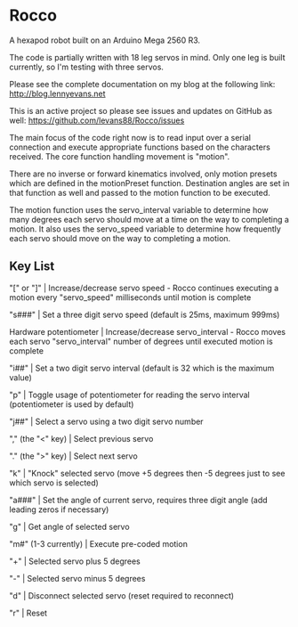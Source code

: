 Rocco
=====

A hexapod robot built on an Arduino Mega 2560 R3.

The code is partially written with 18 leg servos in mind. Only one leg is built currently, so I'm testing with three servos.

Please see the complete documentation on my blog at the following link:
http://blog.lennyevans.net

This is an active project so please see issues and updates on GitHub as well:
https://github.com/levans88/Rocco/issues

The main focus of the code right now is to read input over a serial connection and execute appropriate functions based on the characters received.  The core function handling movement is "motion".

There are no inverse or forward kinematics involved, only motion presets which are defined in the motionPreset function.  Destination angles are set in that function as well and passed to the motion function to be executed.

The motion function uses the servo_interval variable to determine how many degrees each servo should move at a time on the way to completing a motion.  It also uses the servo_speed variable to determine how frequently each servo should move on the way to completing a motion.

Key List
--------

"[" or "]"   |   Increase/decrease servo speed - Rocco continues executing a motion every "servo_speed" milliseconds until motion is complete

"s###"   |   Set a three digit servo speed (default is 25ms, maximum 999ms)

Hardware potentiometer   |   Increase/decrease servo_interval - Rocco moves each servo "servo_interval" number of degrees until executed motion is complete

"i##"   |   Set a two digit servo interval (default is 32 which is the maximum value)

"p"   |   Toggle usage of potentiometer for reading the servo interval (potentiometer is used by default)

"j##"   |   Select a servo using a two digit servo number

"," (the "<" key)   |   Select previous servo

"." (the ">" key)   |   Select next servo

"k"   |   "Knock" selected servo (move +5 degrees then -5 degrees just to see which servo is selected)

"a###"   |   Set the angle of current servo, requires three digit angle (add leading zeros if necessary)

"g"   |   Get angle of selected servo

"m#" (1-3 currently)   |   Execute pre-coded motion

"+"   |   Selected servo plus 5 degrees

"-"   |   Selected servo minus 5 degrees

"d"   |   Disconnect selected servo (reset required to reconnect)

"r"   |   Reset
